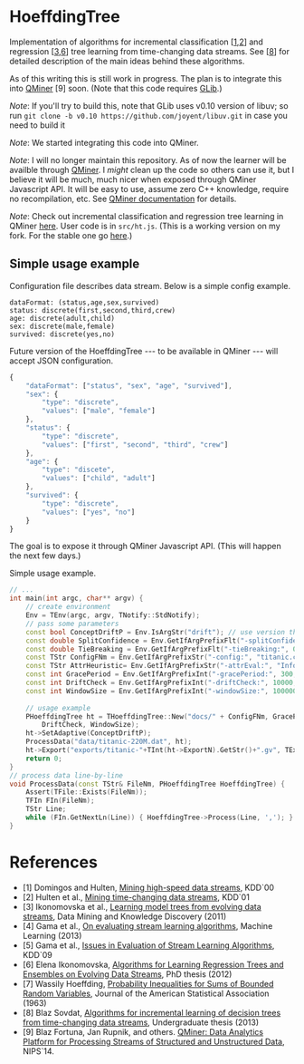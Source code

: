 HoeffdingTree
=============

Implementation of algorithms for incremental classification [[1](#references),[2](#references)] and regression [[3](#references),[6](#references)] tree learning from time-changing data streams. See [[8](#references)] for detailed description of the main ideas behind these algorithms.

As of this writing this is still work in progress. The plan is to integrate this into [QMiner](https://github.com/qminer/qminer) [9] soon. (Note that this code requires [GLib](https://github.com/qminer/qminer/tree/master/src/glib).)

_Note_: If you'll try to build this, note that GLib uses v0.10 version of libuv; so run `git clone -b v0.10 https://github.com/joyent/libuv.git` in case you need to build it

_Note_: We started integrating this code into QMiner.

_Note_: I will no longer maintain this repository. As of now the learner will be availble through [QMiner](http://qminer.ijs.si/). I _might_ clean up the code so others can use it, but I believe it will be much, much nicer when exposed through QMiner Javascript API. It will be easy to use, assume zero C++ knowledge, require no recompilation, etc. See [QMiner documentation](https://github.com/qminer/qminer/wiki/JavaScript) for details.

_Note_: Check out incremental classification and regression tree learning in QMiner [here](https://github.com/blazs/qminer/blob/master/examples/hoeffdingtree/). User code is in `src/ht.js`. (This is a working version on my fork. For the stable one go [here](https://github.com/qminer/qminer/tree/master/examples/hoeffdingtree).)
## Simple usage example
Configuration file describes data stream. Below is a simple config example.
```
dataFormat: (status,age,sex,survived)
status: discrete(first,second,third,crew)
age: discrete(adult,child)
sex: discrete(male,female)
survived: discrete(yes,no)
```

Future version of the HoeffdingTree --- to be available in QMiner --- will accept JSON configuration.
```js
{
	"dataFormat": ["status", "sex", "age", "survived"],
	"sex": {
		"type": "discrete",
		"values": ["male", "female"]
	},
	"status": {
		"type": "discrete",
		"values": ["first", "second", "third", "crew"]
	},
	"age": {
		"type": "discete",
		"values": ["child", "adult"]
	},
	"survived": {
		"type": "discrete",
		"values": ["yes", "no"]
	}
}
```

The goal is to expose it through QMiner Javascript API. (This will happen the next few days.)

Simple usage example.
```c++
// ... 
int main(int argc, char** argv) {
	// create environment
	Env = TEnv(argc, argv, TNotify::StdNotify);
	// pass some parameters 
	const bool ConceptDriftP = Env.IsArgStr("drift"); // use version that handles concept-drift? 
	const double SplitConfidence = Env.GetIfArgPrefixFlt("-splitConfidence:", 1e-6, "Split confidence"); // 1e-6 
	const double TieBreaking = Env.GetIfArgPrefixFlt("-tieBreaking:", 0.01, "Tie breaking"); // 1e-2 
	const TStr ConfigFNm = Env.GetIfArgPrefixStr("-config:", "titanic.config", "Config file");
	const TStr AttrHeuristic= Env.GetIfArgPrefixStr("-attrEval:", "InfoGain", "Attribute evaluation heuristic");
	const int GracePeriod = Env.GetIfArgPrefixInt("-gracePeriod:", 300, "Grace period"); // 3e2 
	const int DriftCheck = Env.GetIfArgPrefixInt("-driftCheck:", 10000, "Drift check"); // 1e4 
	const int WindowSize = Env.GetIfArgPrefixInt("-windowSize:", 100000, "Window size"); // 1e5 
	
	// usage example 
	PHoeffdingTree ht = THoeffdingTree::New("docs/" + ConfigFNm, GracePeriod, SplitConfidence, TieBreaking,
		DriftCheck, WindowSize);
	ht->SetAdaptive(ConceptDriftP);
	ProcessData("data/titanic-220M.dat", ht);
	ht->Export("exports/titanic-"+TInt(ht->ExportN).GetStr()+".gv", TExportType::DOT);
	return 0;
}
// process data line-by-line 
void ProcessData(const TStr& FileNm, PHoeffdingTree HoeffdingTree) {
	Assert(TFile::Exists(FileNm));
	TFIn FIn(FileNm);
	TStr Line;
	while (FIn.GetNextLn(Line)) { HoeffdingTree->Process(Line, ','); }
}
```

# References
+ [1] Domingos and Hulten, [Mining high-speed data streams](http://homes.cs.washington.edu/~pedrod/papers/kdd00.pdf), KDD`00
+ [2] Hulten et al., [Mining time-changing data streams](http://homes.cs.washington.edu/~pedrod/papers/kdd01b.pdf), KDD`01
+ [3] Ikonomovska et al., [Learning model trees from evolving data streams](http://kt.ijs.si/elena_ikonomovska/DAMI10.pdf), Data Mining and Knowledge Discovery (2011)
+ [4] Gama et al., [On evaluating stream learning algorithms](http://link.springer.com/content/pdf/10.1007%2Fs10994-012-5320-9), Machine Learning (2013)
+ [5] Gama et al., [Issues in Evaluation of Stream Learning Algorithms](http://citeseerx.ist.psu.edu/viewdoc/download?doi=10.1.1.154.4848&rep=rep1&type=pdf), KDD`09
+ [6] Elena Ikonomovska, [Algorithms for Learning Regression Trees and Ensembles on Evolving Data Streams](http://kt.ijs.si/elena_ikonomovska/00-disertation.pdf), PhD thesis (2012)
+ [7] Wassily Hoeffding, [Probability Inequalities for Sums of Bounded Random Variables](http://www.csee.umbc.edu/~lomonaco/f08/643/hwk643/Hoeffding.pdf), Journal of the American Statistical Association (1963)
+ [8] Blaz Sovdat, [Algorithms for incremental learning of decision trees from time-changing data streams](http://agava.ijs.si/~blazs/diploma.pdf), Undergraduate thesis (2013)
+ [9] Blaz Fortuna, Jan Rupnik, and others. [QMiner: Data Analytics Platform for Processing Streams of Structured and Unstructured Data](http://sensorlab.ijs.si/files/publications/Fortuna_QMiner_Data_Analytics_Platform.pdf), NIPS`14.
